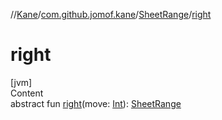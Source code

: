 //[Kane](../../index.md)/[com.github.jomof.kane](../index.md)/[SheetRange](index.md)/[right](right.md)



# right  
[jvm]  
Content  
abstract fun [right](right.md)(move: [Int](https://kotlinlang.org/api/latest/jvm/stdlib/kotlin/-int/index.html)): [SheetRange](index.md)  



